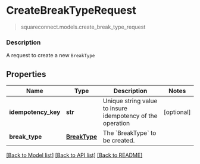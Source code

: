 # CreateBreakTypeRequest
> squareconnect.models.create_break_type_request

### Description

A request to create a new `BreakType`

## Properties
Name | Type | Description | Notes
------------ | ------------- | ------------- | -------------
**idempotency_key** | **str** | Unique string value to insure idempotency of the operation | [optional] 
**break_type** | [**BreakType**](BreakType.md) | The &#x60;BreakType&#x60; to be created. | 

[[Back to Model list]](../README.md#documentation-for-models) [[Back to API list]](../README.md#documentation-for-api-endpoints) [[Back to README]](../README.md)


